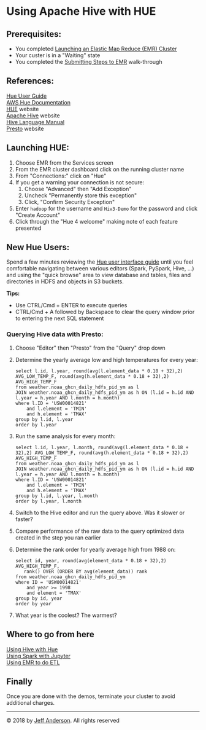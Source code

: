 # Using Apache Hive with HUE

## Prerequisites:

* You completed [Launching an Elastic Map Reduce (EMR) Cluster](./Demo-EMR-Launch.md)
* Your custer is in a "Waiting" state
* You completed the [Submitting Steps to EMR](Demo-EMR-Steps.md) walk-through


## References:

[Hue User Guide](http://cloudera.github.io/hue/latest/user-guide/user-guide.html) \
[AWS Hue Documentation](https://docs.aws.amazon.com/emr/latest/ReleaseGuide/emr-hue.html) \
[HUE](http://gethue.com/) website \
[Apache Hive](http://hive.apache.org/) website \
[Hive Language Manual](https://cwiki.apache.org/confluence/display/Hive/LanguageManual) \
[Presto](https://prestodb.io/) website


## Launching HUE:

1. Choose EMR from the Services screen
1. From the EMR cluster dashboard click on the running cluster name
1. From "Connections:" click on "Hue"
1. If you get a warning your connection is not secure:
    1. Choose "Advanced" then "Add Exception"
    1. Uncheck "Permanently store this exception"
    1. Click, "Confirm Security Exception"
1. Enter `hadoop` for the username and `Hiv3-Demo` for the password and click "Create Account"
1. Click through the "Hue 4 welcome" making note of each feature presented

## New Hue Users:

Spend a few minutes reviewing the [Hue user interface guide](http://cloudera.github.io/hue/latest/user-guide/user-guide.html)
until you feel comfortable navigating between various editors (Spark, PySpark, Hive, ...) and 
using the "quick browse" area to view database and tables, files and directories in HDFS and objects in 
S3 buckets. 

**Tips:** 
* Use CTRL/Cmd + ENTER to execute queries
* CTRL/Cmd + A followed by Backspace to clear the query window prior to entering the next SQL statement 


### Querying Hive data with Presto:

1. Choose "Editor" then "Presto" from the "Query" drop down
1. Determine the yearly average low and high temperatures for every year:
    ```
    select l.id, l.year, round(avg(l.element_data * 0.18 + 32),2) AVG_LOW_TEMP_F, round(avg(h.element_data * 0.18 + 32),2) AVG_HIGH_TEMP_F 
    from weather.noaa_ghcn_daily_hdfs_pid_ym as l
    JOIN weather.noaa_ghcn_daily_hdfs_pid_ym as h ON (l.id = h.id AND l.year = h.year AND l.month = h.month)
    where l.ID = 'USW00014821'
        and l.element = 'TMIN'
        and h.element = 'TMAX'
    group by l.id, l.year
    order by l.year
    ```
1.  Run the same analysis for every month:
    ```
    select l.id, l.year, l.month, round(avg(l.element_data * 0.18 + 32),2) AVG_LOW_TEMP_F, round(avg(h.element_data * 0.18 + 32),2) AVG_HIGH_TEMP_F 
    from weather.noaa_ghcn_daily_hdfs_pid_ym as l
    JOIN weather.noaa_ghcn_daily_hdfs_pid_ym as h ON (l.id = h.id AND l.year = h.year AND l.month = h.month)
    where l.ID = 'USW00014821'
        and l.element = 'TMIN'
        and h.element = 'TMAX'
    group by l.id, l.year, l.month
    order by l.year, l.month
    ``` 
1. Switch to the Hive editor and run the query above. Was it slower or faster?

1. Compare performance of the raw data to the query optimized data created in the step you ran earlier

1. Determine the rank order for yearly average high from 1988 on:
    ```
    select id, year, round(avg(element_data * 0.18 + 32),2) AVG_HIGH_TEMP_F, 
       rank() OVER (ORDER BY avg(element_data)) rank
    from weather.noaa_ghcn_daily_hdfs_pid_ym
    where ID = 'USW00014821'
        and year >= 1998
        and element = 'TMAX'
    group by id, year
    order by year
    ```
1. What year is the coolest?  The warmest?

## Where to go from here

[Using Hive with Hue](./Demo-Hive-HUE.md) \
[Using Spark with Jupyter](./Demo-Spark-Jupyter.md) \
[Using EMR to do ETL](Demo-EMR-as-ETL.md)  

## Finally

Once you are done with the demos, terminate your cluster to avoid additional charges. 

---
&copy; 2018 by [Jeff Anderson](https://jeff-anderson.com/). All rights reserved